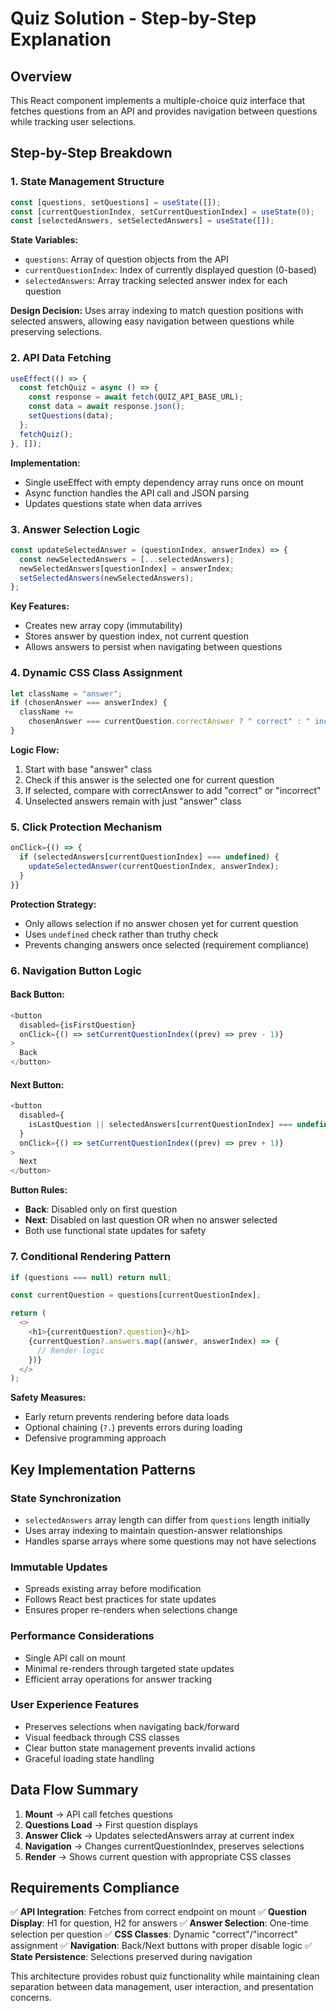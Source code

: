 # Quiz Solution - Step-by-Step Explanation

## Overview

This React component implements a multiple-choice quiz interface that fetches questions from an API and provides navigation between questions while tracking user selections.

## Step-by-Step Breakdown

### 1. **State Management Structure**

```javascript
const [questions, setQuestions] = useState([]);
const [currentQuestionIndex, setCurrentQuestionIndex] = useState(0);
const [selectedAnswers, setSelectedAnswers] = useState([]);
```

**State Variables:**

- `questions`: Array of question objects from the API
- `currentQuestionIndex`: Index of currently displayed question (0-based)
- `selectedAnswers`: Array tracking selected answer index for each question

**Design Decision:** Uses array indexing to match question positions with selected answers, allowing easy navigation between questions while preserving selections.

### 2. **API Data Fetching**

```javascript
useEffect(() => {
  const fetchQuiz = async () => {
    const response = await fetch(QUIZ_API_BASE_URL);
    const data = await response.json();
    setQuestions(data);
  };
  fetchQuiz();
}, []);
```

**Implementation:**

- Single useEffect with empty dependency array runs once on mount
- Async function handles the API call and JSON parsing
- Updates questions state when data arrives

### 3. **Answer Selection Logic**

```javascript
const updateSelectedAnswer = (questionIndex, answerIndex) => {
  const newSelectedAnswers = [...selectedAnswers];
  newSelectedAnswers[questionIndex] = answerIndex;
  setSelectedAnswers(newSelectedAnswers);
};
```

**Key Features:**

- Creates new array copy (immutability)
- Stores answer by question index, not current question
- Allows answers to persist when navigating between questions

### 4. **Dynamic CSS Class Assignment**

```javascript
let className = "answer";
if (chosenAnswer === answerIndex) {
  className +=
    chosenAnswer === currentQuestion.correctAnswer ? " correct" : " incorrect";
}
```

**Logic Flow:**

1. Start with base "answer" class
2. Check if this answer is the selected one for current question
3. If selected, compare with correctAnswer to add "correct" or "incorrect"
4. Unselected answers remain with just "answer" class

### 5. **Click Protection Mechanism**

```javascript
onClick={() => {
  if (selectedAnswers[currentQuestionIndex] === undefined) {
    updateSelectedAnswer(currentQuestionIndex, answerIndex);
  }
}}
```

**Protection Strategy:**

- Only allows selection if no answer chosen yet for current question
- Uses `undefined` check rather than truthy check
- Prevents changing answers once selected (requirement compliance)

### 6. **Navigation Button Logic**

#### **Back Button:**

```javascript
<button
  disabled={isFirstQuestion}
  onClick={() => setCurrentQuestionIndex((prev) => prev - 1)}
>
  Back
</button>
```

#### **Next Button:**

```javascript
<button
  disabled={
    isLastQuestion || selectedAnswers[currentQuestionIndex] === undefined
  }
  onClick={() => setCurrentQuestionIndex((prev) => prev + 1)}
>
  Next
</button>
```

**Button Rules:**

- **Back**: Disabled only on first question
- **Next**: Disabled on last question OR when no answer selected
- Both use functional state updates for safety

### 7. **Conditional Rendering Pattern**

```javascript
if (questions === null) return null;

const currentQuestion = questions[currentQuestionIndex];

return (
  <>
    <h1>{currentQuestion?.question}</h1>
    {currentQuestion?.answers.map((answer, answerIndex) => {
      // Render logic
    })}
  </>
);
```

**Safety Measures:**

- Early return prevents rendering before data loads
- Optional chaining (`?.`) prevents errors during loading
- Defensive programming approach

## Key Implementation Patterns

### **State Synchronization**

- `selectedAnswers` array length can differ from `questions` length initially
- Uses array indexing to maintain question-answer relationships
- Handles sparse arrays where some questions may not have selections

### **Immutable Updates**

- Spreads existing array before modification
- Follows React best practices for state updates
- Ensures proper re-renders when selections change

### **Performance Considerations**

- Single API call on mount
- Minimal re-renders through targeted state updates
- Efficient array operations for answer tracking

### **User Experience Features**

- Preserves selections when navigating back/forward
- Visual feedback through CSS classes
- Clear button state management prevents invalid actions
- Graceful loading state handling

## Data Flow Summary

1. **Mount** → API call fetches questions
2. **Questions Load** → First question displays
3. **Answer Click** → Updates selectedAnswers array at current index
4. **Navigation** → Changes currentQuestionIndex, preserves selections
5. **Render** → Shows current question with appropriate CSS classes

## Requirements Compliance

✅ **API Integration**: Fetches from correct endpoint on mount
✅ **Question Display**: H1 for question, H2 for answers
✅ **Answer Selection**: One-time selection per question
✅ **CSS Classes**: Dynamic "correct"/"incorrect" assignment
✅ **Navigation**: Back/Next buttons with proper disable logic
✅ **State Persistence**: Selections preserved during navigation

This architecture provides robust quiz functionality while maintaining clean separation between data management, user interaction, and presentation concerns.
